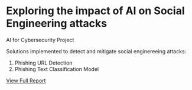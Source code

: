 # Exploring the impact of AI on Social Engineering attacks
AI for Cybersecurity Project

Solutions implemented to detect and mitigate social enginereeing attacks:
1) Phishing URL Detection
2) Phishing Text Classification Model

[View Full Report](https://github.com/aayushi-2003/Social-Engineering-Detection/blob/main/Report.pdf) 
